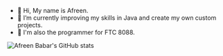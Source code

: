 - 👋 Hi, My name is Afreen.
- 👀 I’m currently improving my skills in Java and create my own custom projects.
- 🤖 I'm also the programmer for FTC 8088.

![Afreen Babar's GitHub stats](https://github-readme-stats.vercel.app/apiAfreen501=anuraghazra&hide=contribs,prs)

<!---
Afreen501/Afreen501 is a ✨ special ✨ repository because its `README.md` (this file) appears on your GitHub profile.
You can click the Preview link to take a look at your changes.
--->
